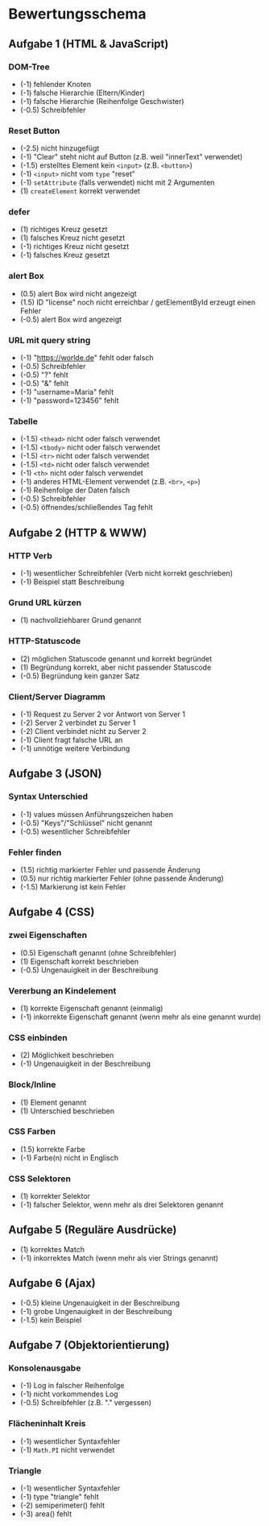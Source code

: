 # Bewertungsschema

## Aufgabe 1 (HTML & JavaScript)

### DOM-Tree

- (-1) fehlender Knoten
- (-1) falsche Hierarchie (Eltern/Kinder)
- (-1) falsche Hierarchie (Reihenfolge Geschwister)
- (-0.5) Schreibfehler

### Reset Button

- (-2.5) nicht hinzugefügt
- (-1) "Clear" steht nicht auf Button (z.B. weil "innerText" verwendet)
- (-1.5) erstelltes Element kein `<input>` (z.B. `<button>`)
- (-1) `<input>` nicht vom `type` "reset"
- (-1) `setAttribute` (falls verwendet) nicht mit 2 Argumenten
- (1) `createElement` korrekt verwendet

### defer

- (1) richtiges Kreuz gesetzt
- (1) falsches Kreuz nicht gesetzt
- (-1) richtiges Kreuz nicht gesetzt
- (-1) falsches Kreuz gesetzt

### alert Box

- (0.5) alert Box wird nicht angezeigt
- (1.5) ID "license" noch nicht erreichbar / getElementById erzeugt einen Fehler
- (-0.5) alert Box wird angezeigt

### URL mit query string

- (-1) "https://worlde.de" fehlt oder falsch
- (-0.5) Schreibfehler
- (-0.5) "?" fehlt
- (-0.5) "&" fehlt
- (-1) "username=Maria" fehlt
- (-1) "password=123456" fehlt

### Tabelle

- (-1.5) `<thead>` nicht oder falsch verwendet
- (-1.5) `<tbody>` nicht oder falsch verwendet
- (-1.5) `<tr>` nicht oder falsch verwendet
- (-1.5) `<td>` nicht oder falsch verwendet
- (-1) `<th>` nicht oder falsch verwendet
- (-1) anderes HTML-Element verwendet (z.B. `<br>`, `<p>`)
- (-1) Reihenfolge der Daten falsch
- (-0.5) Schreibfehler
- (-0.5) öffnendes/schließendes Tag fehlt

## Aufgabe 2 (HTTP & WWW)

### HTTP Verb

- (-1) wesentlicher Schreibfehler (Verb nicht korrekt geschrieben)
- (-1) Beispiel statt Beschreibung

### Grund URL kürzen

- (1) nachvollziehbarer Grund genannt

### HTTP-Statuscode

- (2) möglichen Statuscode genannt und korrekt begründet
- (1) Begründung korrekt, aber nicht passender Statuscode
- (-0.5) Begründung kein ganzer Satz

### Client/Server Diagramm

- (-1) Request zu Server 2 vor Antwort von Server 1
- (-2) Server 2 verbindet zu Server 1
- (-2) Client verbindet nicht zu Server 2
- (-1) Client fragt falsche URL an
- (-1) unnötige weitere Verbindung

## Aufgabe 3 (JSON)

### Syntax Unterschied

- (-1) values müssen Anführungszeichen haben
- (-0.5) "Keys"/"Schlüssel" nicht genannt
- (-0.5) wesentlicher Schreibfehler

### Fehler finden

- (1.5) richtig markierter Fehler und passende Änderung
- (0.5) nur richtig markierter Fehler (ohne passende Änderung)
- (-1.5) Markierung ist kein Fehler

## Aufgabe 4 (CSS)

### zwei Eigenschaften

- (0.5) Eigenschaft genannt (ohne Schreibfehler)
- (1) Eigenschaft korrekt beschrieben
- (-0.5) Ungenauigkeit in der Beschreibung

### Vererbung an Kindelement

- (1) korrekte Eigenschaft genannt (einmalig)
- (-1) inkorrekte Eigenschaft genannt (wenn mehr als eine genannt wurde)

### CSS einbinden

- (2) Möglichkeit beschrieben
- (-1) Ungenauigkeit in der Beschreibung

### Block/Inline

- (1) Element genannt
- (1) Unterschied beschrieben

### CSS Farben

- (1.5) korrekte Farbe
- (-1) Farbe(n) nicht in Englisch

### CSS Selektoren

- (1) korrekter Selektor
- (-1) falscher Selektor, wenn mehr als drei Selektoren genannt

## Aufgabe 5 (Reguläre Ausdrücke)

- (1) korrektes Match
- (-1) inkorrektes Match (wenn mehr als vier Strings genannt)

## Aufgabe 6 (Ajax)

- (-0.5) kleine Ungenauigkeit in der Beschreibung
- (-1) grobe Ungenauigkeit in der Beschreibung
- (-1.5) kein Beispiel

## Aufgabe 7 (Objektorientierung)

### Konsolenausgabe

- (-1) Log in falscher Reihenfolge
- (-1) nicht vorkommendes Log
- (-0.5) Schreibfehler (z.B. "." vergessen)

### Flächeninhalt Kreis

- (-1) wesentlicher Syntaxfehler
- (-1) `Math.PI` nicht verwendet

### Triangle

- (-1) wesentlicher Syntaxfehler
- (-1) type "triangle" fehlt
- (-2) semiperimeter() fehlt
- (-3) area() fehlt
